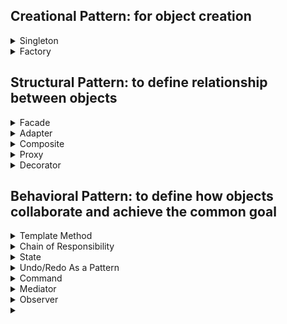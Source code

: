 Creational Pattern: for object creation
-
<details>
  <summary>Singleton</summary>
  
  - only one object accessible globally
  - Implementation: Singleton's constructor/destructor should always be private to prevent direct construction/desctruction calls with the `new`/`delete` operator
  ```cpp
  class Singleton {
  private:
      static Singleton* instancePtr; // Static pointer to the Singleton instance
      static mutex mtx; // Mutex to ensure thread safety
      Singleton() {}
  
  public:
      // Deleting the copy or assign constructor: https://cplusplus.com/doc/tutorial/classes2/
      Singleton(const Singleton& obj) = delete;
      Singleton& operator=(const Singleton&) = delete;
  
      static Singleton* getInstance() { // Static method to get the Singleton instance
          if (instancePtr == nullptr) {
              //lock_guard<mutex> lock(mtx);
              if (instancePtr == nullptr) instancePtr = new Singleton();
          }
          return instancePtr;
      }
  };
  
  Singleton* Singleton::instancePtr = nullptr; // Initialize static members
  // mutex Singleton::mtx;
  ```
</details>

<details>
  <summary>Factory</summary>

  - Factory Object: one factory for creating all objects
  - Implementation:
    - TypeInterface (for clients to interact with)
    - Type1, Type2 inherit TypeInterface for same behavior
    - TypeFactory contains method to create TypeInterface object
  ```cpp
  // Product Interface
  class Shape {
  public:
      virtual void draw() = 0;
      virtual ~Shape() = default;
  };
  
  // Concrete Product
  class Circle : public Shape {
  public:
      void draw() override {
          std::cout << "Drawing a Circle" << std::endl;
      }
  };
  class Square : public Shape {
  public:
      void draw() override {
          std::cout << "Drawing a Square" << std::endl;
      }
  };
  
  // Factory
  class ShapeFactory {
  public:
      static std::unique_ptr<Shape> createShape(const std::string& type) {
          if (type == "circle") return std::make_unique<Circle>();
          } else if (type == "square") return std::make_unique<Square>();
      }
  };
  
  int main() {
      auto shape1 = ShapeFactory::createShape("circle");
      shape1->draw();
      auto shape2 = ShapeFactory::createShape("square");
      shape2->draw();
      return 0;
  }
  ```

  - Factory Method Pattern: sub-factory classes define their own creations
  - Implementation
    - TypeInterface for clients to interact with
    - Type1, Type2 inherit TypeInterface for same behavior
    - TypeFactory for clients to interact with
    - Type1Factory, Type2Factory inherit TypeFactory to create different types of object
  ```cpp
  // Interface Meat class
  class Meat {
  public:
      virtual void prepare() = 0;
      virtual ~Meat() {}
  };
  
  // Concrete classes
  class Beef : public Meat {
  public:
      void prepare() override {
          std::cout << "Preparing Beef!" << std::endl;
      }
  };
  class Chicken : public Meat {
  public:
      void prepare() override {
          std::cout << "Preparing Chicken!" << std::endl;
      }
  };
  
  // Interface Factory class
  class MeatFactory {
  public:
      virtual std::unique_ptr<Meat> createMeat() = 0;
      virtual ~MeatFactory() {}
  };
  
  // Concrete Factory
  class BeefFactory : public MeatFactory {
  public:
      std::unique_ptr<Meat> createMeat() override {
          return std::make_unique<Beef>();
      }
  };
  class ChickenFactory : public MeatFactory {
  public:
      std::unique_ptr<Meat> createMeat() override {
          return std::make_unique<Chicken>();
      }
  };
  
  // Client code
  int main() {
      std::unique_ptr<MeatFactory> beefFactory = std::make_unique<BeefFactory>();
      std::unique_ptr<Meat> beef = beefFactory->createMeat();
      beef->prepare();  // Output: Preparing Beef!
      std::unique_ptr<MeatFactory> chickenFactory = std::make_unique<ChickenFactory>();
      std::unique_ptr<Meat> chicken = chickenFactory->createMeat();
      chicken->prepare();  // Output: Preparing Chicken!
  
      return 0;
  }

  ```
</details>


Structural Pattern: to define relationship between objects
-
<details>
  <summary>Facade</summary>

  - Wrapper class to encapsulate subsytem while hiding details/complexities of the subsystem.
  - Key ideas: encapsulation, information hiding, separation of concerns
  - Subsystems should be private variables to hide the details (less coupling)
  - Implementation:
    - Type1, Type2 inherit TypeInterface for same behavior
    - Wrapper class knows TypeInterface and hides the interaction among them
  ```cpp
  class IAccount {
  public:
      virtual void deposit(double amount) = 0;
      virtual void withdraw(double amount) = 0;
      virtual ~IAccount() = default;
  };
  
  class CheckingAccount : public IAccount {
      void deposit(double amount) override {
          std::cout << "Deposited $" << amount << " into Checking Account.\n";
      }
      void withdraw(double amount) override {
          std::cout << "Withdrew $" << amount << " from Checking Account.\n";
      }
  };
  //class SavingsAccount : public IAccount {...}
  
  class BankService {
  private:
      unordered_map<int, unique_ptr<IAccount>> bankAccounts; // Map of account ID to account object
      int nextAccountId = 1;
  
  public:
      int createNewAccount(const string& type, int initialAmount) {
          unique_ptr<IAccount> account; // Create the appropriate account type based on the input
          if (type == "Checking") account = make_unique<CheckingAccount>();
          else if (type == "Savings") account = make_unique<SavingsAccount>();
          else if (type == "Investment") account = make_unique<InvestmentAccount>();
  
          account->deposit(initialAmount); // Initialize the account with the initial deposit
          int accountId = nextAccountId++; 
          bankAccounts[accountId] = move(account); // Assign the account an ID and store it in the map
          return accountId;
      }
  
      void transferFromAccountToAccount(int fromId, int toId, double amount) {
          if (bankAccounts.find(fromId) != bankAccounts.end() and bankAccounts.find(toId) != bankAccounts.end()) {
              bankAccounts[fromId]->withdraw(amount);
              bankAccounts[toId]->deposit(amount);
          }
      }
  };
  
  int main() {
      BankService bankService;
      int account1 = bankService.createNewAccount("Checking", 1000);
      int account2 = bankService.createNewAccount("Savings", 2000);
      bankService.transferFromAccountToAccount(account1, account2, 500); // Deposit to accounts
      return 0;
  }
  ```
</details>

<details>
  <summary>Adapter</summary>

  - Provides abstraction interface of the third-party classes for the clients to interact with.
  - Eliminates the risk of breaking subsystem (target) while not changing the third-party library (adaptee)
  - Implementation:
    - TargetInterface for clients to interact with
    - Adaptee class for incompatible behaviors
    - Adapter inherit TargetInterface

  ```cpp
  // Target class
  class CoffeMachineInterface{
  public:
      CoffeMachineInterface(){};
      virtual void chooseFirstSelection() = 0;
      virtual void chooseSecondSelection() = 0;
      
  };

  // Adaptee class
  class OldCoffeeMachine{
  public:
      void selectA(){
          cout << "Old machine A selected" <<endl;
      }
      void selectB(){
          cout << "Old machine B selected" <<endl;
      }
  };
  
  class CoffeeTouchscreenAdapter: public CoffeMachineInterface{
  private:
      OldCoffeeMachine* oldMachine;
  public:
      void connect(OldCoffeeMachine* om){
          oldMachine = om;
      }
      void chooseFirstSelection() override{
          oldMachine->selectA();
      }
      void chooseSecondSelection() override{
          oldMachine->selectB();
      }
  };
  
  int main(){
      OldCoffeeMachine ocm;
      CoffeeTouchscreenAdapter adapter;
      adapter.connect(&ocm);
      adapter.chooseFirstSelection();
      return 0;
  }
  ```
</details>

<details>
  <summary>Composite</summary>

  - Deals with nested objects/structures by enforcing polymorphism and building a tree-like structure.
  - Leaf & composite both inheritate from the same interface while composite can grow the tree and leaf ends the tree
  - Implementation:
    - CompositeInterface
    - Leaf (1 CompositeInterface), CompositeObject (mulitple instances of CompositeInterface) inherit CompositeInterface
  ```cpp
  // Component interface (base class for all shapes)
  class Graphic {
  public:
      virtual void draw() const = 0; // Pure virtual method
      virtual ~Graphic() = default;  // Virtual destructor
  };
  
  // Leaf class (simple shapes like Circle and Rectangle)
  class Circle : public Graphic {
  public:
      void draw() const override {
          cout << "Drawing a Circle\n";
      }
  };
  
  // Composite class (a group of shapes)
  class CompositeGraphic : public Graphic {
  private:
      vector<Graphic*> children; // List of child graphics
  
  public:
      ~CompositeGraphic() {
          for (auto child : children) {
              delete child; // Ensure proper cleanup
          }
      }
  
      void add(Graphic* graphic) {
          children.push_back(graphic);
      }
  
      void remove(Graphic* graphic) {
          children.erase(remove(children.begin(), children.end(), graphic), children.end());
      }
  
      void draw() const override {
          cout << "Drawing a CompositeGraphic containing:\n";
          for (const auto& child : children) {
              child->draw();
          }
      }
  };
  
  // Client code
  int main() {
      // Create simple shapes
      Circle* circle1 = new Circle();
      Circle* circle2 = new Circle();
      // Create a composite graphic
      CompositeGraphic* group = new CompositeGraphic();
      group->add(circle1);
      // Create another composite group and nest it
      CompositeGraphic* nestedGroup = new CompositeGraphic();
      nestedGroup->add(circle2);
      nestedGroup->add(group);
      // Draw everything
      nestedGroup->draw();
      // Clean up
      delete nestedGroup; // This also deletes `group`, `circle1`, `circle2`, and `rectangle`.
      return 0;
  }
  ```
</details>

<details>
  <summary>Proxy</summary>

  - Represents a simplified, lighter version of the original object and Behaves the same but may request the action of original object
  - Purpose: smaller proxy (saves space when original object is too large), protection proxy (sensitive data in original one or role-based access control), remote proxy (real one exists in Cloud and you work on virtual one to update periodically).
  - Implementation:
    - ObjectInterface
    - Proxy (1 lazy reference to Object), Object inherit ObjectInterface

  ```cpp
// Subject Interface (common interface for RealSubject and Proxy)
class Image {
public:
    virtual void display() const = 0; // Interface method
    virtual ~Image() = default;
};

// RealSubject class (heavy object)
class HighResolutionImage : public Image {
private:
    string filename;
    void loadFromDisk() const {
        cout << "Loading high-resolution image from disk: " << filename << endl;
    }

public:
    HighResolutionImage(const string& file) : filename(file) {
        loadFromDisk(); // Simulate expensive operation
    }
    void display() const override {
        cout << "Displaying high-resolution image: " << filename << endl;
    }
};

// Proxy class
class ImageProxy : public Image {
private:
    string filename;
    mutable HighResolutionImage* realImage; // Lazy-loaded

public:
    ImageProxy(const string& file) : filename(file), realImage(nullptr) {}
    ~ImageProxy() {
        delete realImage; // Ensure proper cleanup
    }
    void display() const override {
        if (!realImage) {
            realImage = new HighResolutionImage(filename); // Load image lazily
        }
        realImage->display();
    }
};

// Client code
int main() {
    // Client uses the Proxy instead of directly using the real object
    Image* image = new ImageProxy("example.jpg");
    image->display(); // Image is loaded and displayed only when needed
    delete image; // Cleanup
    return 0;
}
```
</details>

<details>
  <summary>Decorator</summary>

  - Attaches a stack of behaviors to an object by adding a "has-a" relationship via aggregations
  - Implementation:
    - BasicObjectInterface (for clients to interact with)
    - BasicObject and DecoratorInterface implements BasicObjectInterface (is a type of)
    - DecoratorA, DecoratorB ... implements DecoratorInterface

  ```cpp
  // Base interface for Coffee
  class Coffee {
  public:
      virtual ~Coffee() {}
      virtual double cost() const = 0;
  };
  
  // Concrete implementation of the Basic Coffee class
  class SimpleCoffee : public Coffee {
  public:
      double cost() const override {
          return 5.0;
      }
  };
  
  // Interface for CoffeeDecorator
  class CoffeeDecorator : public Coffee {
  public:
      virtual ~CoffeeDecorator() {}
  };
  
  // Concrete decorator: Milk
  class MilkDecorator : public CoffeeDecorator {
  private:
      Coffee* coffee;
  public:
      MilkDecorator(Coffee* coffee) : coffee(coffee) {}
      double cost() const override {
          return coffee->cost() + 1.5; // Adding cost for milk
      }
  };
  
  
  // Main function to demonstrate the decorator pattern
  int main() {
      // Create a simple coffee
      Coffee* myCoffee = new SimpleCoffee();
      myCoffee = new MilkDecorator(myCoffee); // Add milk to the coffee
      delete myCoffee; // Clean up
      return 0;
  }
  ```
</details>

Behavioral Pattern: to define how objects collaborate and achieve the common goal
-
<details>
  <summary>Template Method</summary>

  - Template class contains common steps while derived class contains special steps
  - Implementation:
    - TemplateAbstractClass has virtual methods for special steps and concrete methods for common steps (including `virtual` gives derived class the ability to override)
    - ConcreteObject inherits TemplateAbstractClass and overrides special steps 
  ```cpp
  // Abstract Base Class
  class PastaDish {
  public:
      // Template Method
      void makeRecipe()  {
          boilWater();
          addPasta();
          addSauce();
          addProtein();
      }
  
  protected:
      virtual void addPasta() = 0; // Abstract methods to be implemented by subclasses
      virtual void addSauce() = 0;
      virtual void addProtein() = 0;
  
  private:
      void boilWater() { // Common step
          std::cout << "Boiling water.\n";
      }
  };
  
  // Concrete Subclass: Spaghetti with Meatballs
  class SpaghettiMeatballs : public PastaDish {
  protected:
      void addPasta() override {
          std::cout << "Adding spaghetti noodles.\n";
      }
  
      void addSauce() override {
          std::cout << "Adding tomato sauce.\n";
      }
  
      void addProtein() override {
          std::cout << "Adding meatballs.\n";
      }
  
  };
  
  // Concrete Subclass: Penne Alfredo
  class PenneAlfredo : public PastaDish {
  protected:
      void addPasta() override {
          std::cout << "Adding penne noodles.\n";
      }
  
      void addSauce() override {
          std::cout << "Adding Alfredo sauce.\n";
      }
  
      void addProtein() override {
          std::cout << "Adding grilled chicken.\n";
      }
  
  };
  
  // Main Function
  int main() {
      SpaghettiMeatballs spaghettiDish;
      PenneAlfredo penneDish;
  
      std::cout << "Making Spaghetti with Meatballs:\n";
      spaghettiDish.makeRecipe();
  
      std::cout << "\nMaking Penne Alfredo:\n";
      penneDish.makeRecipe();
  
      return 0;
  }
  ```
</details>

<details>
  <summary>Chain of Responsibility</summary>

  - Requests are handled/tried with different handlers until we succeed or run out of handlers
  - Purpose: multi-filters
  - Implementation:
    - AbstractHandler with template steps (if fails, call next handler)
    - ConcreteHandler with special steps (check if rules matches. If matches, do something)
  ```cpp
  // Abstract Base Class for Handlers
  class SupportHandler {
  protected:
      SupportHandler* nextHandler = nullptr; // Pointer to the next handler in the chain
  
  public:
      void setNextHandler(SupportHandler* handler) {
          nextHandler = handler;
      }
      void handleRequest(const std::string& issue){
          bool handled = handling(issue);
          if(handled) return;
          if (nextHandler) nextHandler->handleRequest(issue);
          else std::cout << "Frontline Support: Unable to handle the request.\n";
      };
      virtual bool handling(const std::string& issue) = 0;
  };
  
  // Concrete Handler: Frontline Support
  class FrontlineSupport : public SupportHandler {
  public:
      bool handling(const std::string& issue) override {
          if (issue == "basic") {
              std::cout << "Frontline Support: Handled the basic issue.\n";
              return true;
          }
          return false;
      }
  };
  
  // Concrete Handler: Technical Support
  class TechnicalSupport : public SupportHandler {
  public:
      bool handling(const std::string& issue) override {
          if (issue == "technical") {
              std::cout << "Technical Support: Handled the technical issue.\n";
              return true;
          }
          return false;
      }
  };
  
  // Concrete Handler: Manager Support
  class ManagerSupport : public SupportHandler {
  public:
      bool handling(const std::string& issue) override {
          if (issue == "management") {
              std::cout << "Manager Support: Handled the management issue.\n";
              return true;
          }
          return false;
      }
  };
  
  // Main Function
  int main() {
      // Handlers
      FrontlineSupport frontline;
      TechnicalSupport technical;
      ManagerSupport manager;
  
      // Setting up the chain
      frontline.setNextHandler(&technical);
      technical.setNextHandler(&manager);
  
      // Test cases
      std::cout << "Sending 'basic' request:\n";
      frontline.handleRequest("basic");
  
      std::cout << "\nSending 'management' request:\n";
      frontline.handleRequest("management");
  
      std::cout << "\nSending 'unknown' request:\n";
      frontline.handleRequest("unknown");
      return 0;
  }
  
  ```
</details>

<details>
  <summary>State</summary>

  - Used when behavior changes if state changes
  ```cpp

```
</details>

<details>
  <summary>Undo/Redo As a Pattern</summary>

  
</details>

<details>
  <summary>Command</summary>

  
</details>

<details>
  <summary>Mediator</summary>

  
</details>

<details>
  <summary>Observer</summary>

  
</details>



<details>
  <summary></summary>

  
</details>
